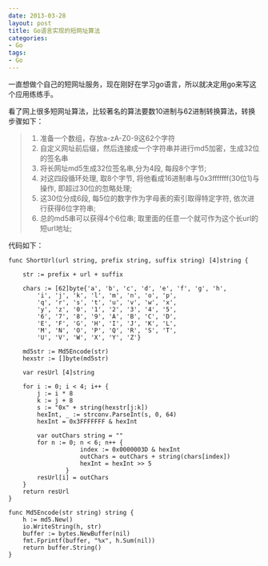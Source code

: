 ```yaml
---
date: 2013-03-28
layout: post
title: Go语言实现的短网址算法
categories:
- Go
tags:
- Go
---
```


一直想做个自己的短网址服务，现在刚好在学习go语言，所以就决定用go来写这个应用练练手。  

看了网上很多短网址算法，比较著名的算法要数10进制与62进制转换算法，转换步骤如下：

> 1. 准备一个数组，存放a-zA-Z0-9这62个字符
> 2. 自定义网址前后缀，然后连接成一个字符串并进行md5加密，生成32位的签名串
> 3. 将长网址md5生成32位签名串,分为4段, 每段8个字节;
> 4. 对这四段循环处理, 取8个字节, 将他看成16进制串与0x3fffffff(30位1)与操作, 即超过30位的忽略处理;
> 5. 这30位分成6段, 每5位的数字作为字母表的索引取得特定字符, 依次进行获得6位字符串;
> 6. 总的md5串可以获得4个6位串; 取里面的任意一个就可作为这个长url的短url地址;

代码如下：

    func ShortUrl(url string, prefix string, suffix string) [4]string {
        
        str := prefix + url + suffix

        chars := [62]byte{'a', 'b', 'c', 'd', 'e', 'f', 'g', 'h',
            'i', 'j', 'k', 'l', 'm', 'n', 'o', 'p',
            'q', 'r', 's', 't', 'u', 'v', 'w', 'x',
            'y', 'z', '0', '1', '2', '3', '4', '5',
            '6', '7', '8', '9', 'A', 'B', 'C', 'D',
            'E', 'F', 'G', 'H', 'I', 'J', 'K', 'L',
            'M', 'N', 'O', 'P', 'Q', 'R', 'S', 'T',
            'U', 'V', 'W', 'X', 'Y', 'Z'}

        md5str := Md5Encode(str)
        hexstr := []byte(md5str)

        var resUrl [4]string

        for i := 0; i < 4; i++ {
            j := i * 8
            k := j + 8
            s := "0x" + string(hexstr[j:k])
            hexInt, _ := strconv.ParseInt(s, 0, 64)
            hexInt = 0x3FFFFFFF & hexInt

            var outChars string = ""
            for n := 0; n < 6; n++ {
                        index := 0x0000003D & hexInt
                        outChars = outChars + string(chars[index])
                        hexInt = hexInt >> 5
                    }
            resUrl[i] = outChars
        }
        return resUrl
    }

    func Md5Encode(str string) string {
        h := md5.New()
        io.WriteString(h, str)
        buffer := bytes.NewBuffer(nil)
        fmt.Fprintf(buffer, "%x", h.Sum(nil))
        return buffer.String()
    }


